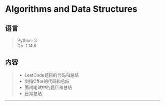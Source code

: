 ﻿Algorithms and Data Structures
=========
## 语言 ##

> Python: 3  
Go: 1.14.6



## 内容 ##

>  - LeetCode题目的代码和总结
>  - 剑指Offer的代码和总结
>  - 面试笔试中的题目和总结
>  - 日常总结

----